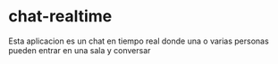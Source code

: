 # chat-realtime

Esta aplicacion es un chat en tiempo real donde una o varias personas pueden entrar en una sala y conversar
